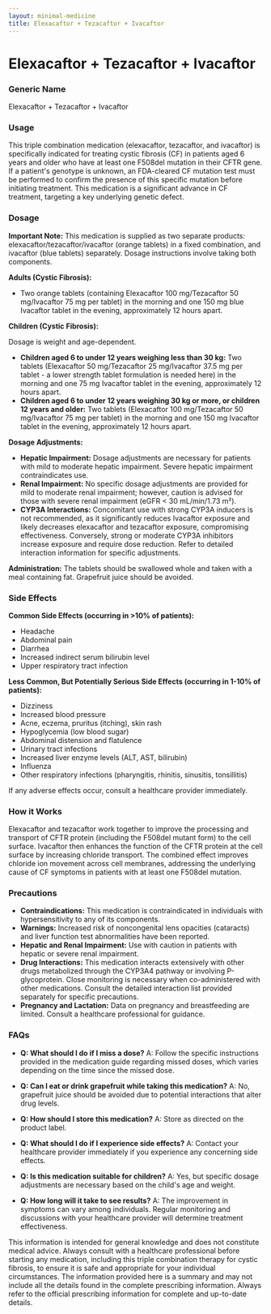 ```yaml
---
layout: minimal-medicine
title: Elexacaftor + Tezacaftor + Ivacaftor
---
```


# Elexacaftor + Tezacaftor + Ivacaftor
### Generic Name
Elexacaftor + Tezacaftor + Ivacaftor

### Usage
This triple combination medication (elexacaftor, tezacaftor, and ivacaftor) is specifically indicated for treating cystic fibrosis (CF) in patients aged 6 years and older who have at least one F508del mutation in their CFTR gene.  If a patient's genotype is unknown, an FDA-cleared CF mutation test must be performed to confirm the presence of this specific mutation before initiating treatment.  This medication is a significant advance in CF treatment, targeting a key underlying genetic defect.

### Dosage

**Important Note:** This medication is supplied as two separate products:  elexacaftor/tezacaftor/ivacaftor (orange tablets) in a fixed combination, and ivacaftor (blue tablets) separately.  Dosage instructions involve taking both components.

**Adults (Cystic Fibrosis):**

* Two orange tablets (containing Elexacaftor 100 mg/Tezacaftor 50 mg/Ivacaftor 75 mg per tablet) in the morning and one 150 mg blue Ivacaftor tablet in the evening, approximately 12 hours apart.


**Children (Cystic Fibrosis):**

Dosage is weight and age-dependent.

* **Children aged 6 to under 12 years weighing less than 30 kg:** Two tablets (Elexacaftor 50 mg/Tezacaftor 25 mg/Ivacaftor 37.5 mg per tablet - a lower strength tablet formulation is needed here) in the morning and one 75 mg Ivacaftor tablet in the evening, approximately 12 hours apart.
* **Children aged 6 to under 12 years weighing 30 kg or more, or children 12 years and older:** Two tablets (Elexacaftor 100 mg/Tezacaftor 50 mg/Ivacaftor 75 mg per tablet) in the morning and one 150 mg Ivacaftor tablet in the evening, approximately 12 hours apart.


**Dosage Adjustments:**

* **Hepatic Impairment:** Dosage adjustments are necessary for patients with mild to moderate hepatic impairment.  Severe hepatic impairment contraindicates use.
* **Renal Impairment:** No specific dosage adjustments are provided for mild to moderate renal impairment; however, caution is advised for those with severe renal impairment (eGFR < 30 mL/min/1.73 m²).
* **CYP3A Interactions:**  Concomitant use with strong CYP3A inducers is not recommended, as it significantly reduces Ivacaftor exposure and likely decreases elexacaftor and tezacaftor exposure, compromising effectiveness. Conversely, strong or moderate CYP3A inhibitors increase exposure and require dose reduction.  Refer to detailed interaction information for specific adjustments.

**Administration:**  The tablets should be swallowed whole and taken with a meal containing fat. Grapefruit juice should be avoided.  


### Side Effects

**Common Side Effects (occurring in >10% of patients):**

* Headache
* Abdominal pain
* Diarrhea
* Increased indirect serum bilirubin level
* Upper respiratory tract infection


**Less Common, But Potentially Serious Side Effects (occurring in 1-10% of patients):**

* Dizziness
* Increased blood pressure
* Acne, eczema, pruritus (itching), skin rash
* Hypoglycemia (low blood sugar)
* Abdominal distension and flatulence
* Urinary tract infections
* Increased liver enzyme levels (ALT, AST, bilirubin)
* Influenza
* Other respiratory infections (pharyngitis, rhinitis, sinusitis, tonsillitis)

If any adverse effects occur, consult a healthcare provider immediately.

### How it Works

Elexacaftor and tezacaftor work together to improve the processing and transport of CFTR protein (including the F508del mutant form) to the cell surface. Ivacaftor then enhances the function of the CFTR protein at the cell surface by increasing chloride transport.  The combined effect improves chloride ion movement across cell membranes, addressing the underlying cause of CF symptoms in patients with at least one F508del mutation.

### Precautions

* **Contraindications:** This medication is contraindicated in individuals with hypersensitivity to any of its components.
* **Warnings:**  Increased risk of noncongenital lens opacities (cataracts) and liver function test abnormalities have been reported.
* **Hepatic and Renal Impairment:** Use with caution in patients with hepatic or severe renal impairment.
* **Drug Interactions:** This medication interacts extensively with other drugs metabolized through the CYP3A4 pathway or involving P-glycoprotein.  Close monitoring is necessary when co-administered with other medications.  Consult the detailed interaction list provided separately for specific precautions.
* **Pregnancy and Lactation:** Data on pregnancy and breastfeeding are limited.  Consult a healthcare professional for guidance.


### FAQs

* **Q: What should I do if I miss a dose?**  A:  Follow the specific instructions provided in the medication guide regarding missed doses, which varies depending on the time since the missed dose.

* **Q: Can I eat or drink grapefruit while taking this medication?** A: No, grapefruit juice should be avoided due to potential interactions that alter drug levels.

* **Q: How should I store this medication?** A: Store as directed on the product label.

* **Q:  What should I do if I experience side effects?** A:  Contact your healthcare provider immediately if you experience any concerning side effects.

* **Q: Is this medication suitable for children?** A: Yes, but specific dosage adjustments are necessary based on the child's age and weight.

* **Q: How long will it take to see results?** A: The improvement in symptoms can vary among individuals.  Regular monitoring and discussions with your healthcare provider will determine treatment effectiveness.

This information is intended for general knowledge and does not constitute medical advice. Always consult with a healthcare professional before starting any medication, including this triple combination therapy for cystic fibrosis, to ensure it is safe and appropriate for your individual circumstances.  The information provided here is a summary and may not include all the details found in the complete prescribing information.  Always refer to the official prescribing information for complete and up-to-date details.
